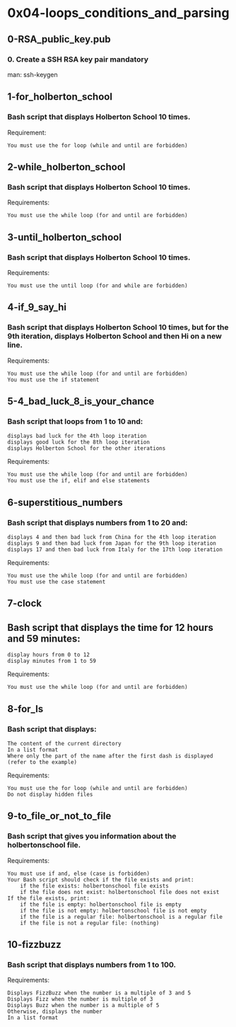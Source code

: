 # 0x04-loops_conditions_and_parsing
## 0-RSA_public_key.pub
###  0. Create a SSH RSA key pair mandatory

man: ssh-keygen

## 1-for_holberton_school
### Bash script that displays Holberton School 10 times.

Requirement:

    You must use the for loop (while and until are forbidden)

## 2-while_holberton_school
### Bash script that displays Holberton School 10 times.

Requirements:

    You must use the while loop (for and until are forbidden)

## 3-until_holberton_school
### Bash script that displays Holberton School 10 times.

Requirements:

    You must use the until loop (for and while are forbidden)

## 4-if_9_say_hi
### Bash script that displays Holberton School 10 times, but for the 9th iteration, displays Holberton School and then Hi on a new line.

Requirements:

    You must use the while loop (for and until are forbidden)
    You must use the if statement

## 5-4_bad_luck_8_is_your_chance
### Bash script that loops from 1 to 10 and:

    displays bad luck for the 4th loop iteration
    displays good luck for the 8th loop iteration
    displays Holberton School for the other iterations

Requirements:

    You must use the while loop (for and until are forbidden)
    You must use the if, elif and else statements

## 6-superstitious_numbers
### Bash script that displays numbers from 1 to 20 and:

    displays 4 and then bad luck from China for the 4th loop iteration
    displays 9 and then bad luck from Japan for the 9th loop iteration
    displays 17 and then bad luck from Italy for the 17th loop iteration

Requirements:

    You must use the while loop (for and until are forbidden)
    You must use the case statement

## 7-clock
## Bash script that displays the time for 12 hours and 59 minutes:

    display hours from 0 to 12
    display minutes from 1 to 59

Requirements:

    You must use the while loop (for and until are forbidden)

## 8-for_ls
### Bash script that displays:

    The content of the current directory
    In a list format
    Where only the part of the name after the first dash is displayed (refer to the example)

Requirements:

    You must use the for loop (while and until are forbidden)
    Do not display hidden files

## 9-to_file_or_not_to_file
### Bash script that gives you information about the holbertonschool file.

Requirements:

    You must use if and, else (case is forbidden)
    Your Bash script should check if the file exists and print:
        if the file exists: holbertonschool file exists
        if the file does not exist: holbertonschool file does not exist
    If the file exists, print:
        if the file is empty: holbertonschool file is empty
        if the file is not empty: holbertonschool file is not empty
        if the file is a regular file: holbertonschool is a regular file
        if the file is not a regular file: (nothing)

## 10-fizzbuzz
### Bash script that displays numbers from 1 to 100.

Requirements:

    Displays FizzBuzz when the number is a multiple of 3 and 5
    Displays Fizz when the number is multiple of 3
    Displays Buzz when the number is a multiple of 5
    Otherwise, displays the number
    In a list format
